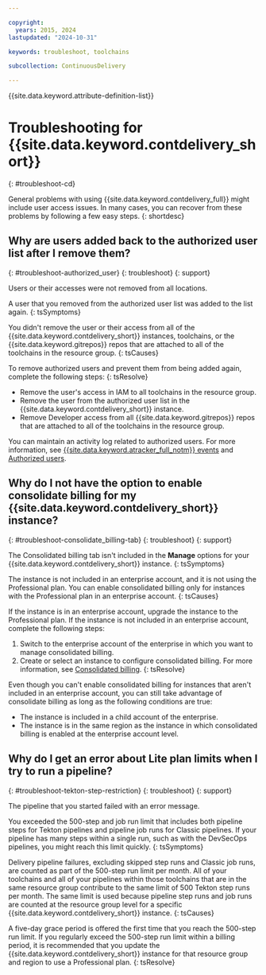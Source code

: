 ```yaml
---

copyright:
  years: 2015, 2024
lastupdated: "2024-10-31"

keywords: troubleshoot, toolchains

subcollection: ContinuousDelivery

---
```


{{site.data.keyword.attribute-definition-list}}

# Troubleshooting for {{site.data.keyword.contdelivery_short}}
{: #troubleshoot-cd}

General problems with using {{site.data.keyword.contdelivery_full}} might include user access issues. In many cases, you can recover from these problems by following a few easy steps.
{: shortdesc}

## Why are users added back to the authorized user list after I remove them? 
{: #troubleshoot-authorized_user}
{: troubleshoot}
{: support}

Users or their accesses were not removed from all locations.
 
A user that you removed from the authorized user list was added to the list again.
{: tsSymptoms}

You didn't remove the user or their access from all of the {{site.data.keyword.contdelivery_short}} instances, toolchains, or the {{site.data.keyword.gitrepos}} repos that are attached to all of the toolchains in the resource group.
{: tsCauses}

To remove authorized users and prevent them from being added again, complete the following steps:
{: tsResolve}

* Remove the user's access in IAM to all toolchains in the resource group.
* Remove the user from the authorized user list in the {{site.data.keyword.contdelivery_short}} instance.
* Remove Developer access from all {{site.data.keyword.gitrepos}} repos that are attached to all of the toolchains in the resource group.

You can maintain an activity log related to authorized users. For more information, see [{{site.data.keyword.atracker_full_notm}} events](/docs/ContinuousDelivery?topic=ContinuousDelivery-at_events) and [Authorized users](/docs/ContinuousDelivery?topic=ContinuousDelivery-limitations_usage#authorized_users).

## Why do I not have the option to enable consolidate billing for my {{site.data.keyword.contdelivery_short}} instance?
{: #troubleshoot-consolidate_billing-tab}
{: troubleshoot}
{: support}

The Consolidated billing tab isn't included in the **Manage** options for your {{site.data.keyword.contdelivery_short}} instance.
{: tsSymptoms}

The instance is not included in an enterprise account, and it is not using the Professional plan. You can enable consolidated billing only for instances with the Professional plan in an enterprise account.
{: tsCauses}

If the instance is in an enterprise account, upgrade the instance to the Professional plan. If the instance is not included in an enterprise account, complete the following steps:

1. Switch to the enterprise account of the enterprise in which you want to manage consolidated billing. 
1. Create or select an instance to configure consolidated billing. For more information, see [Consolidated billing](/docs/ContinuousDelivery?topic=ContinuousDelivery-limitations_usage#consolidated_billing).
{: tsResolve}

Even though you can't enable consolidated billing for instances that aren't included in an enterprise account, you can still take advantage of consolidate billing as long as the following conditions are true:

* The instance is included in a child account of the enterprise. 
* The instance is in the same region as the instance in which consolidated billing is enabled at the enterprise account level.

## Why do I get an error about Lite plan limits when I try to run a pipeline?
{: #troubleshoot-tekton-step-restriction}
{: troubleshoot}
{: support}

The pipeline that you started failed with an error message.
 
You exceeded the 500-step and job run limit that includes both pipeline steps for Tekton pipelines and pipeline job runs for Classic pipelines. If your pipeline has many steps within a single run, such as with the DevSecOps pipelines, you might reach this limit quickly.
{: tsSymptoms}

Delivery pipeline failures, excluding skipped step runs and Classic job runs, are counted as part of the 500-step run limit per month. All of your toolchains and all of your pipelines within those toolchains that are in the same resource group contribute to the same limit of 500 Tekton step runs per month. The same limit is used because pipeline step runs and job runs are counted at the resource group level for a specific {{site.data.keyword.contdelivery_short}} instance.
{: tsCauses}

A five-day grace period is offered the first time that you reach the 500-step run limit. If you regularly exceed the 500-step run limit within a billing period, it is recommended that you update the {{site.data.keyword.contdelivery_short}} instance for that resource group and region to use a Professional plan.
{: tsResolve}
